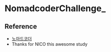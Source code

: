 # NomadcoderChallenge_



## Reference
- [노마드코더](https://nomadcoders.co/)
- Thanks for NICO this awesome study
